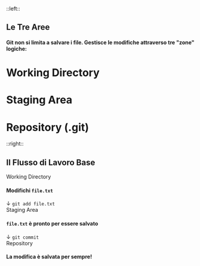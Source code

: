 ::left::
<div class="flex flex-col flex-grow justify-start">

## Le Tre Aree

<VSpace space="4"/>

#### Git non si limita a salvare i file. Gestisce le modifiche attraverso tre "zone" logiche:
<VSpace space="8"/>

<v-click>

# Working Directory
</v-click>
<VSpace space="4"/>

<v-click>

# Staging Area
</v-click>
<VSpace space="4"/>

<v-click>

# Repository (.git)
</v-click>

</div>

::right::

<div v-click class="flex flex-col flex-grow justify-start">

## Il Flusso di Lavoro Base

<VSpace space="4"/>

<div class="text-2xl">

<div class="p-2 m-auto w-fit">
Working Directory
<br>

#### Modifichi `file.txt`
</div>

<VSpace space="2"/>

<div class="text-xl">↓ <code class="text-2xl bg-gray-500/20 p-1 rounded">git add file.txt</code></div>

<VSpace space="2"/>

<div class="p-2 m-auto w-fit">
Staging Area
<br>

#### `file.txt` è pronto per essere salvato
</div>

<VSpace space="2"/>

<div class="text-xl">↓ <code class="text-2xl bg-gray-500/20 p-1 rounded">git commit</code></div>

<VSpace space="2"/>

<div class="p-2 m-auto w-fit">
Repository
<br>

#### La modifica è salvata per sempre!
</div>

</div>
</div>
